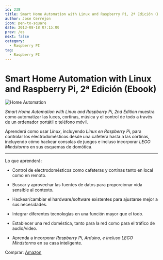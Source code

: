 ```yaml
---
id: 238
title: Smart Home Automation with Linux and Raspberry Pi, 2ª Edición (Ebook)
author: Jose Cerrejon
icon: pen-to-square
date: 2013-08-18 07:15:00
prev: /es
next: false
category:
  - Raspberry PI
tag:
  - Raspberry PI
---
```


# Smart Home Automation with Linux and Raspberry Pi, 2ª Edición (Ebook)

![Home Automation](/images/2013/08/domoPi.png)

*Smart Home Automation with Linux and Raspberry Pi, 2nd Edition* muestra como automatizar las luces, cortinas, música y el control de todo a través de un ordenador portátil o teléfono móvil.

Aprenderá como usar *Linux*, incluyendo *Linux en Raspberry Pi*, para controlar los electrodomésticos desde una cafetera hasta a las cortinas, incluyendo cómo hackear consolas de juegos e incluso incorporar *LEGO Mindstorms* en sus esquemas de domótica.

- - -
Lo que aprenderá:

* Control de electrodomésticos como cafeteras y cortinas tanto en local como en remoto.

* Buscar y aprovechar las fuentes de datos para proporcionar vida sensible al contexto.

* Hackear/cambiar el hardware/software existentes para ajustarse mejor a sus necesidades.

* Integrar diferentes tecnologías en una función mayor que el todo.

* Establecer una red doméstica, tanto para la red como para el tráfico de audio/video.

* Aprenda a incorporar *Raspberry Pi, Arduino, e incluso LEGO Mindstorms* en su casa inteligente.

Comprar: [Amazon](http://www.amazon.co.uk/Smart-Automation-Linux-Raspberry-Edition/dp/143025887X)
